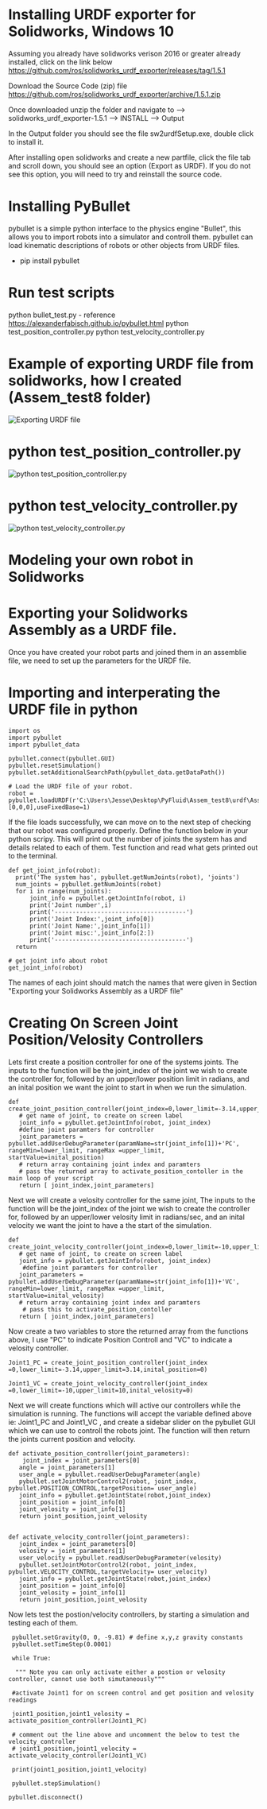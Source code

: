 # Installing URDF exporter for Solidworks, Windows 10
Assuming you already have solidworks verison 2016 or greater already installed, click on the link below
https://github.com/ros/solidworks_urdf_exporter/releases/tag/1.5.1

Download the Source Code (zip) file
https://github.com/ros/solidworks_urdf_exporter/archive/1.5.1.zip

Once downloaded unzip the folder and navigate to 
--> solidworks_urdf_exporter-1.5.1
 --> INSTALL
  --> Output
  
In the Output folder you should see the file sw2urdfSetup.exe, double click to install it.

After installing open solidworks and create a new partfile, click the file tab and scroll down, you should see an option (Export as URDF).
If you do not see this option, you will need to try and reinstall the source code.


# Installing PyBullet 
pybullet is a simple python interface to the physics engine "Bullet", this allows you to import robots into a simulator and controll them. pybullet can load kinematic descriptions of robots or other objects from URDF files.

- pip install pybullet


# Run test scripts
python bullet_test.py - reference https://alexanderfabisch.github.io/pybullet.html 
python test_position_controller.py
python test_velocity_controller.py


# Example of exporting URDF file from solidworks, how I created (Assem_test8 folder)
![Exporting URDF file](https://github.com/Jesse-Redford/Deep_Robot_Development/blob/master/Test_Files/creating_URDF_file.gif?raw=true)

# python test_position_controller.py
![python test_position_controller.py](https://github.com/Jesse-Redford/Deep_Robot_Development/blob/master/Test_Files/test_position_controller.gif?raw=true)

# python test_velocity_controller.py
![python test_velocity_controller.py](https://github.com/Jesse-Redford/Deep_Robot_Development/blob/master/Test_Files/test_velocity_controller.gif?raw=true)




# Modeling your own robot in Solidworks



# Exporting your Solidworks Assembly as a URDF file.
Once you have created your robot parts and joined them in an assemblie file, we need to set up the parameters for the URDF file.




# Importing and interperating the URDF file in python

    import os
    import pybullet
    import pybullet_data

    pybullet.connect(pybullet.GUI)
    pybullet.resetSimulation()
    pybullet.setAdditionalSearchPath(pybullet_data.getDataPath())
    
    # Load the URDF file of your robot.
    robot = pybullet.loadURDF(r'C:\Users\Jesse\Desktop\PyFluid\Assem_test8\urdf\Assem_test8.urdf',[0,0,0],useFixedBase=1)

If the file loads successfully, we can move on to the next step of checking that our robot was configured properly. Define the function below in your python scripy. This will print out the number of joints the system has and details related to each of them. Test function and read what gets printed out to the terminal.

    def get_joint_info(robot):
      print('The system has', pybullet.getNumJoints(robot), 'joints')
      num_joints = pybullet.getNumJoints(robot)
      for i in range(num_joints):
          joint_info = pybullet.getJointInfo(robot, i)
          print('Joint number',i)
          print('-------------------------------------')
          print('Joint Index:',joint_info[0])
          print('Joint Name:',joint_info[1])
          print('Joint misc:',joint_info[2:])
          print('-------------------------------------')
      return
      
    # get joint info about robot
    get_joint_info(robot)
      
The names of each joint should match the names that were given in Section "Exporting your Solidworks Assembly as a URDF file"

# Creating On Screen Joint Position/Velosity Controllers 

Lets first create a position controller for one of the systems joints. The inputs to the function will be the joint_index of the joint we wish to create the controller for, followed by an upper/lower position limit in radians, and an inital position we want the joint to start in when we run the simulation.


    def create_joint_position_controller(joint_index=0,lower_limit=-3.14,upper_limit=3.14,inital_position=0):
       # get name of joint, to create on screen label
       joint_info = pybullet.getJointInfo(robot, joint_index)
       #define joint paramters for controller 
       joint_parameters = pybullet.addUserDebugParameter(paramName=str(joint_info[1])+'PC', rangeMin=lower_limit, rangeMax =upper_limit,          startValue=inital_position)
       # return array containing joint index and paramters
       # pass the returned array to activate_position_contoller in the main loop of your script
       return [ joint_index,joint_parameters]
       
       
Next we will create a velosity controller for the same joint, The inputs to the function will be the joint_index of the joint we wish to create the controller for, followed by an upper/lower velosity limit in radians/sec, and an inital velocity we want the joint to have a the start of the simulation.
       
    def create_joint_velocity_controller(joint_index=0,lower_limit=-10,upper_limit=10,inital_velosity=0):
       # get name of joint, to create on screen label
       joint_info = pybullet.getJointInfo(robot, joint_index)
        #define joint paramters for controller 
       joint_parameters = pybullet.addUserDebugParameter(paramName=str(joint_info[1])+'VC', rangeMin=lower_limit, rangeMax =upper_limit,        startValue=inital_velosity)
       # return array containing joint index and paramters
        # pass this to activate_position_contoller
       return [ joint_index,joint_parameters]



Now create a two variables to store the returned array from the functions above, I use "PC" to indicate Position Controll and "VC" to indicate a velosity controller.

    Joint1_PC = create_joint_position_controller(joint_index =0,lower_limit=-3.14,upper_limit=3.14,inital_position=0)
    
    Joint1_VC = create_joint_velocity_controller(joint_index =0,lower_limit=-10,upper_limit=10,inital_velosity=0)
    
    
Next we will create functions which will active our controllers while the simulation is running. The functions will accept the variable defined above ie: Joint1_PC and Joint1_VC , and create a sidebar slider on the pybullet GUI which we can use to controll the robots joint. The function will then return the joints current position and velocity. 

    def activate_position_controller(joint_parameters):
        joint_index = joint_parameters[0]
       angle = joint_parameters[1]
       user_angle = pybullet.readUserDebugParameter(angle)
       pybullet.setJointMotorControl2(robot, joint_index, pybullet.POSITION_CONTROL,targetPosition= user_angle)
       joint_info = pybullet.getJointState(robot,joint_index)
       joint_position = joint_info[0] 
       joint_velosity = joint_info[1]
       return joint_position,joint_velosity


    def activate_velocity_controller(joint_parameters):
       joint_index = joint_parameters[0]
       velosity = joint_parameters[1]
       user_velocity = pybullet.readUserDebugParameter(velosity)
       pybullet.setJointMotorControl2(robot, joint_index, pybullet.VELOCITY_CONTROL,targetVelocity= user_velocity)
       joint_info = pybullet.getJointState(robot,joint_index)
       joint_position = joint_info[0] 
       joint_velosity = joint_info[1]
       return joint_position,joint_velosity

Now lets test the postion/velocity controllers, by starting a simulation and testing each of them.
    
     pybullet.setGravity(0, 0, -9.81) # define x,y,z gravity constants
     pybullet.setTimeStep(0.0001)
    
     while True:
    
      """ Note you can only activate either a postion or velosity controller, cannot use both simutaneously"""
    
     #activate Joint1 for on screen control and get position and velosity readings
    
     joint1_position,joint1_velosity = activate_position_controller(Joint1_PC)
     
     # comment out the line above and uncomment the below to test the velocity_controller
     # joint1_position,joint1_velocity = activate_velocity_controller(Joint1_VC)
    
     print(joint1_position,joint1_velocity)
    
     pybullet.stepSimulation()
    
    pybullet.disconnect()


    
    
